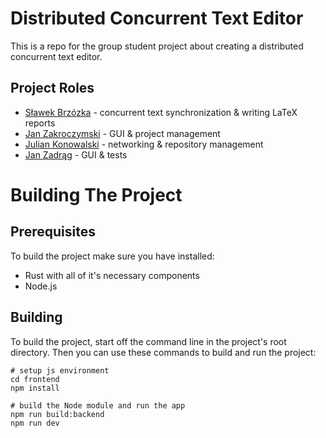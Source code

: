 # Distributed Concurrent Text Editor
This is a repo for the group student project about creating a distributed 
concurrent text editor.

## Project Roles
* [Sławek Brzózka](https://github.com/Ezic04) - concurrent text synchronization & writing LaTeX reports
* [Jan Zakroczymski](https://github.com/Balu46) - GUI & project management
* [Julian Konowalski](https://github.com/JulianKonowalski) - networking & repository management
* [Jan Zadrąg](https://github.com/j4xz1) - GUI & tests

#  Building The Project

## Prerequisites
To build the project make sure you have installed:
* Rust with all of it's necessary components
* Node.js

## Building
To build the project, start off the command line in the project's root directory. Then you can use
these commands to build and run the project:
```
# setup js environment
cd frontend
npm install

# build the Node module and run the app
npm run build:backend
npm run dev
```
